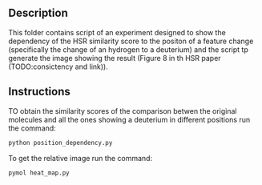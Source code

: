 ## Description

This folder contains script of an experiment designed to show the dependency of the HSR similarity score to the positon of a feature change (specifically the change of an hydrogen to a deuterium) and the script tp generate the image showing the result (Figure 8 in th HSR paper (TODO:consictency and link)).


## Instructions

TO obtain the similarity scores of the comparison betwen the original molecules and all the ones showing a deuterium in different positions run the command:

```bash
python position_dependency.py
```

To get the relative image run the command:


```bash
pymol heat_map.py
```
